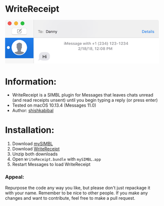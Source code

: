 # WriteReceipt

![Preview](Preview.png)

# Information:

- WriteReceipt is a SIMBL plugin for Messages that leaves chats unread (and read receipts unsent) until you begin typing a reply (or press enter)
- Tested on macOS 10.13.4 (Messages 11.0)
- Author: [shishkabibal](https://github.com/shishkabibal)

# Installation:

1. Download [mySIMBL](https://github.com/w0lfschild/mySIMBL/)
2. Download [WriteReceipt](https://github.com/shishkabibal/WriteReceipt/releases/latest)
3. Unzip both downloads
4. Open `WriteReceipt.bundle` with `mySIMBL.app`
5. Restart Messages to load WriteReceipt

### Appeal:
Repurpose the code any way you like, but please don't just repackage it with your name. Remember to be nice to other people. If you make any changes and want to contribute, feel free to make a pull request.
